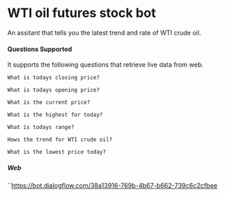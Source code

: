 # WTI oil futures stock bot
An assitant that tells you the latest trend and rate of WTI crude oil.

#### Questions Supported

It supports the following questions that retrieve live data from web.

`What is todays closing price?`

`What is todays opening price?`

`What is the current price?`

`What is the highest for today?`

`What is todays range?`

`Hows the trend for WTI crude oil?`

`What is the lowest price today?`

##### Web

``https://bot.dialogflow.com/38a13916-769b-4b67-b662-739c6c2cfbee
```

